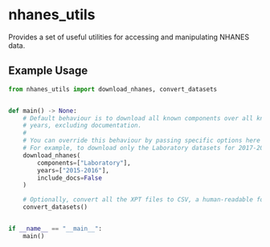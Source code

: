 # nhanes_utils

Provides a set of useful utilities for accessing and manipulating NHANES data.

## Example Usage

```python
from nhanes_utils import download_nhanes, convert_datasets


def main() -> None:
    # Default behaviour is to download all known components over all known
    # years, excluding documentation.
    #
    # You can override this behaviour by passing specific options here
    # For example, to download only the Laboratory datasets for 2017-2018, including documentation:
    download_nhanes(
        components=["Laboratory"],
        years=["2015-2016"],
        include_docs=False
    )

    # Optionally, convert all the XPT files to CSV, a human-readable format
    convert_datasets()


if __name__ == "__main__":
    main()
```